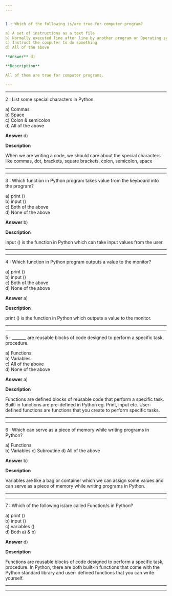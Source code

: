 ```yaml
---
---


1 : Which of the following is/are true for computer program?  

a) A set of instructions as a text file  
b) Normally executed line after line by another program or Operating system  
c) Instruct the computer to do something  
d) All of the above  

**Answer** d) 

**Description**

All of them are true for computer programs.

---
```

---


2 : List some special characters in Python.  

a) Commas  
b) Space   
c) Colon & semicolon  
d) All of the above  

**Answer** d) 

**Description**

When we are writing a code, we should care about the special characters like commas, dot, brackets, square brackets, colon, semicolon, space 

---
---


3 : Which function in Python program takes value from the keyboard into the program?  

a) print ()  
b) input ()  
c) Both of the above  
d) None of the above  

**Answer** b) 

**Description**

input () is the function in Python which can take input values from the user.

---
---


4 : Which function in Python program outputs a value to the monitor?

a) print ()  
b) input ()  
c) Both of the above  
d) None of the above  

**Answer** a) 

**Description**

print () is the function in Python which outputs a value to the monitor.

---
---


5 : _______ are reusable blocks of code designed to perform a specific task, procedure.

a) Functions  
b) Variables  
c) All of the above  
d) None of the above  

**Answer** a) 

**Description**

Functions are defined blocks of reusable code that perform a specific task. Built-in functions are pre-defined in Python eg. Print, input etc. User-defined functions are functions that you create to perform specific tasks. 

---
---


6 : Which can serve as a piece of memory while writing programs in Python?  

a) Functions  
b) Variables
c) Subroutine
d) All of the above  

**Answer** b) 

**Description**

Variables are like a bag or container which we can assign some values and can serve as a piece of memory while writing programs in Python.

---
---


7 : Which of the following is/are called Function/s in Python?  

a) print ()  
b) input ()  
c) variables ()  
d) Both a) & b)  

**Answer** d) 

**Description**

Functions are reusable blocks of code designed to perform a specific task, procedure. In Python, there are both built-in functions that come with the Python standard library and user- defined functions that you can write yourself.

---
---



